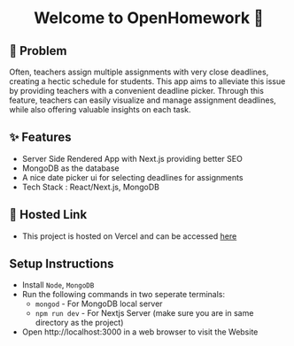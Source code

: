 <h1 align="center">Welcome to OpenHomework 👋</h1>

## 🤔 Problem

Often, teachers assign multiple assignments with very close deadlines, creating a hectic schedule for students. This app aims to alleviate this issue by providing teachers with a convenient deadline picker. Through this feature, teachers can easily visualize and manage assignment deadlines, while also offering valuable insights on each task.

## ✨ Features

- Server Side Rendered App with Next.js providing better SEO
- MongoDB as the database
- A nice date picker ui for selecting deadlines for assignments
- Tech Stack : React/Next.js, MongoDB

## 🚀 Hosted Link

- This project is hosted on Vercel and can be accessed [here](https://homework-scheduler.vercel.app/)

## Setup Instructions
- Install ```Node```, ```MongoDB```
- Run the following commands in two seperate terminals:
  - ```mongod``` - For MongoDB local server
  - ```npm run dev``` - For Nextjs Server (make sure you are in same directory as the project)
- Open http://localhost:3000 in a web browser to visit the Website
